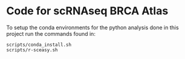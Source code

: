 # Code for scRNAseq BRCA Atlas

To setup the conda environments for the python analysis done in this project run the commands found in:
```
scripts/conda_install.sh
scripts/r-sceasy.sh
```
